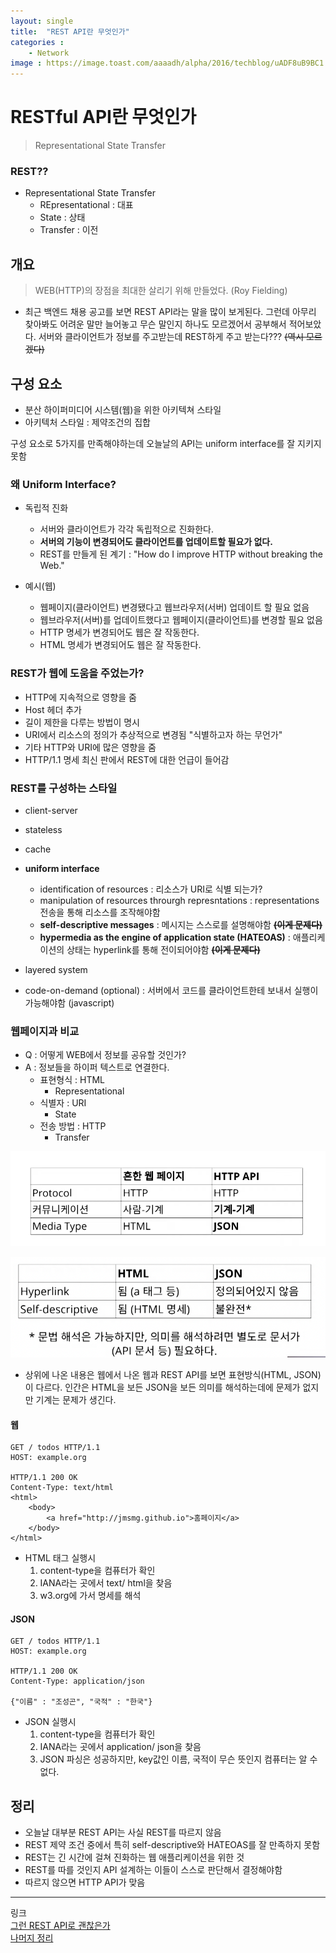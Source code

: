 ```yaml
---
layout: single
title:  "REST API란 무엇인가"
categories : 
    - Network
image : https://image.toast.com/aaaadh/alpha/2016/techblog/uADF8uB9BC1.png
---
```


# RESTful API란 무엇인가
> Representational State Transfer

### REST??
- Representational State Transfer
  - REpresentational : 대표
  - State : 상태
  - Transfer : 이전

## 개요
> WEB(HTTP)의 장점을 최대한 살리기 위해 만들었다. (Roy Fielding)

- 최근 백엔드 채용 공고를 보면 REST API라는 말을 많이 보게된다. 그런데 아무리 찾아봐도 어려운 말만 늘어놓고 무슨 말인지 하나도 모르겠어서 공부해서 적어보았다. 서버와 클라이언트가 정보를 주고받는데 REST하게 주고 받는다??? <del>(역시 모르겠다)<del>

## 구성 요소

- 분산 하이퍼미디어 시스템(웹)을 위한 아키텍쳐 스타일
- 아키텍처 스타일 : 제약조건의 집합

구성 요소로 5가지를 만족해야하는데 오늘날의 API는 uniform interface를 잘 지키지 못함

### 왜 Uniform Interface?
- 독립적 진화
  - 서버와 클라이언트가 각각 독립적으로 진화한다.
  - **서버의 기능이 변경되어도 클라이언트를 업데이트할 필요가 없다.**
  - REST를 만들게 된 계기 : "How do I improve HTTP without breaking the Web."

- 예시(웹)
  - 웹페이지(클라이언트) 변경됐다고 웹브라우저(서버) 업데이트 할 필요 없음
  - 웹브라우저(서버)를 업데이트했다고 웹페이지(클라이언트)를 변경할 필요 없음
  - HTTP 명세가 변경되어도 웹은 잘 작동한다.
  - HTML 명세가 변경되어도 웹은 잘 작동한다.

### REST가 웹에 도움을 주었는가?
- HTTP에 지속적으로 영향을 줌
- Host 헤더 추가
- 길이 제한을 다루는 방법이 명시
- URI에서 리소스의 정의가 추상적으로 변경됨 "식별하고자 하는 무언가"
- 기타 HTTP와 URI에 많은 영향을 줌
- HTTP/1.1 명세 최신 판에서 REST에 대한 언급이 들어감


### REST를 구성하는 스타일
- client-server
- stateless
- cache
- **uniform interface**
  - identification of resources : 리소스가 URI로 식별 되는가?
  - manipulation of resources throurgh represntations : representations 전송을 통해 리소스를 조작해야함
  - **self-descriptive messages** : 메시지는 스스로를 설명해야함 <del>**(이게 문제다)**</del>
  - **hypermedia as the engine of application state (HATEOAS)** : 애플리케이션의 상태는 hyperlink를 통해 전이되어야함 <del>**(이게 문제다)**</del>

- layered system
- code-on-demand (optional) : 서버에서 코드를 클라이언트한테 보내서 실행이 가능해야함 (javascript)

### 웹페이지과 비교
- Q : 어떻게 WEB에서 정보를 공유할 것인가?
- A : 정보들을 하이퍼 텍스트로 연결한다.
  - 표현형식 : HTML 
    - Representational
  - 식별자 : URI
    - State
  - 전송 방법 : HTTP
    - Transfer

![비교](../../../img/REST_API_01.png)

![비교](../../../img/REST_API_02.png)

- 상위에 나온 내용은 웹에서 나온 웹과 REST API를 보면 표현방식(HTML, JSON)이 다르다. 인간은 HTML을 보든 JSON을 보든 의미를 해석하는데에 문제가 없지만 기계는 문제가 생긴다.

#### 웹
```
GET / todos HTTP/1.1
HOST: example.org

HTTP/1.1 200 OK
Content-Type: text/html
<html>
    <body>
        <a href="http://jmsmg.github.io">홈페이지</a>
    </body>
</html>
```

- HTML 태그 실행시
  1. content-type을 컴퓨터가 확인
  2. IANA라는 곳에서 text/ html을 찾음
  3. w3.org에 가서 명세를 해석

#### JSON

```
GET / todos HTTP/1.1
HOST: example.org

HTTP/1.1 200 OK
Content-Type: application/json

{"이름" : "조성곤", "국적" : "한국"}
```

- JSON 실행시
    1. content-type을 컴퓨터가 확인
    2. IANA라는 곳에서 application/ json을 찾음
    3. JSON 파싱은 성공하지만, key값인 이름, 국적이 무슨 뜻인지 컴퓨터는 알 수 없다.

## 정리

- 오늘날 대부분 REST API는 사실 REST를 따르지 않음
- REST 제약 조건 중에서 특히 self-descriptive와 HATEOAS를 잘 만족하지 못함
- REST는 긴 시간에 걸쳐 진화하는 웹 애플리케이션을 위한 것
- REST를 따를 것인지 API 설계하는 이들이 스스로 판단해서 결정해야함
- 따르지 않으면 HTTP API가 맞음

---

링크  
[그런 REST API로 괜찮은가](https://youtu.be/RP_f5dMoHFc)  
[나머지 정리](https://github.com/jmsmg/TIL/blob/main/Network/REST_API.md)